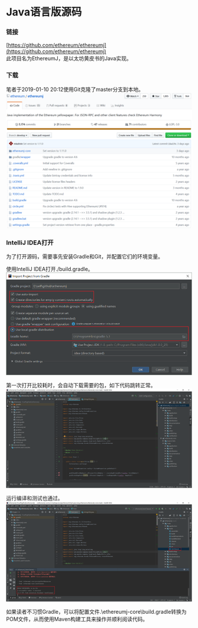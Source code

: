 # Java语言版源码

### 链接

[https://github.com/ethereum/ethereumj](https://github.com/ethereum/ethereumj)  
此项目名为EthereumJ，是以太坊黄皮书的Java实现。  

### 下载

笔者于2019-01-10 20:12使用Git克隆了master分支到本地。  
![](./引用/图片1.png)  

### IntelliJ IDEA打开

为了打开源码，需要事先安装Gradle和Git，并配置它们的环境变量。  

使用IntelliJ IDEA打开./build.gradle。  
![](./引用/图片2.png)  

第一次打开比较耗时，会自动下载需要的包，如下代码跳转正常。  
![](./引用/图片3.png)  

运行编译和测试也通过。  
![](./引用/图片4.png)  

如果读者不习惯Gradle，可以将配置文件.\ethereumj-core\build.gradle转换为POM文件，从而使用Maven构建工具来操作并顺利阅读代码。  